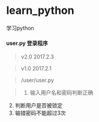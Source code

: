 ﻿# learn_python
 学习python


#### user.py 登录程序
> v2.0
2017.2.3

> v1.0
2017.2.1

> /user/user.py

> 1. 输入用户名和密码判断正确
2. 判断用户是否被锁定
3. 输错密码不能超过3次